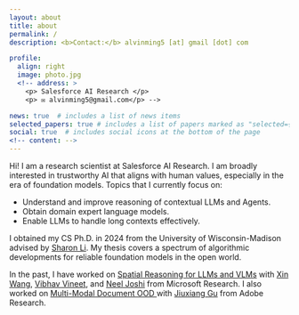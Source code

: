 ```yaml
---
layout: about
title: about
permalink: /
description: <b>Contact:</b> alvinming5 [at] gmail [dot] com 

profile:
  align: right
  image: photo.jpg
  <!-- address: >
    <p> Salesforce AI Research </p>
    <p> ✉️ alvinming5@gmail.com</p> -->

news: true  # includes a list of news items
selected_papers: true # includes a list of papers marked as "selected={true}"
social: true  # includes social icons at the bottom of the page
<!-- content: -->
---
```

Hi! I am a research scientist at Salesforce AI Research. I am broadly interested in trustworthy AI that aligns with human values, especially in the era of foundation models. Topics that I currently focus on: 
- Understand and improve reasoning of contextual LLMs and Agents.
- Obtain domain expert language models.
- Enable LLMs to handle long contexts effectively.

I obtained my CS Ph.D. in 2024 from the University of Wisconsin-Madison advised by <a href="https://pages.cs.wisc.edu/~sharonli/index.html">Sharon Li</a>. My thesis covers a spectrum of algorithmic developments for reliable foundation models in the open world.
<!-- I am broadly interested in reliable machine learning that aligns with human values, especially in the era of multi-modal foundation models. A central theme that continually resonates with me is: How can we foster innovative algorithms and deeper understanding to ensure that our machine learning systems perform reliably in the real world?  -->
In the past, I have worked on <a href='https://arxiv.org/abs/2406.14852'>Spatial Reasoning for LLMs and VLMs</a> with <a href='https://xinw.ai/'> Xin Wang</a>, <a href='https://vibhav-vineet.github.io/'>Vibhav Vineet</a>, and <a href='https://neelj.com/'>Neel Joshi</a> from Microsoft Research. I also worked on <a href='https://aclanthology.org/2023.findings-emnlp.332/'> Multi-Modal Document OOD </a> with <a href='https://gujiuxiang.com/'>Jiuxiang Gu</a> from Adobe Research. 

<!-- algorithm design, empirical studies, and theoretical studies that investigate the principles and practices for reliable machine learning in the open-world. I have two prior internships at Microsoft Research and Adobe Research, working on improving reliability and reasoning of multi-modal vision-language and document understanding models. -->




<!-- Research topics that I currently focus on include: reliable machine learning, multimodal learning, and large language models. -->


<!-- <b>Contact:</b> kellyyhe [at] stanford.edu -->


<!-- Master Student at <a href="https://cs.stanford.edu/">Stanford Computer Science</a> -->
<!-- and <a href="https://nlp.stanford.edu/manning/">Prof. Christopher Manning</a>.  -->

<!-- Write your biography here. Tell the world about yourself. Link to your favorite [subreddit](http://reddit.com). You can put a picture in, too. The code is already in, just name your picture `prof_pic.jpg` and put it in the `img/` folder.

Put your address / P.O. box / other info right below your picture. You can also disable any these elements by editing `profile` property of the YAML header of your `_pages/about.md`. Edit `_bibliography/papers.bib` and Jekyll will render your [publications page](/al-folio/publications/) automatically.

Link to your social media connections, too. This theme is set up to use [Font Awesome icons](http://fortawesome.github.io/Font-Awesome/) and [Academicons](https://jpswalsh.github.io/academicons/), like the ones below. Add your Facebook, Twitter, LinkedIn, Google Scholar, or just disable all of them. -->
